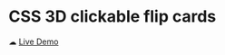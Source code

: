 # CSS 3D clickable flip cards

☁ [Live Demo](https://moelasec.github.io/CSS-3D-clickable-flip-cards/index.html)
